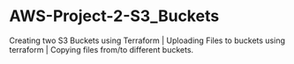 # AWS-Project-2-S3_Buckets
 Creating two S3 Buckets using Terraform | Uploading Files to buckets using terraform | Copying files from/to different buckets.
